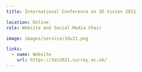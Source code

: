 ```yaml
---
title: International Conference on 3D Vision 2021

location: Online
role: Website and Social Media Chair

image: images/service/3dv21.png

links:
  - name: Website
    url: https://3dv2021.surrey.ac.uk/
---
```




